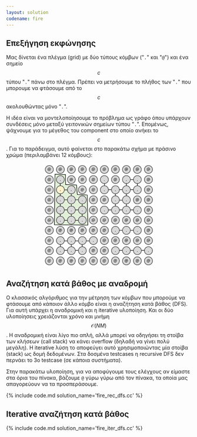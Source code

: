 ```yaml
---
layout: solution
codename: fire
---
```


## Επεξήγηση εκφώνησης

Μας δίνεται ένα πλέγμα (grid) με δύο τύπους κόμβων ("`.`" και "`@`") και ένα σημείο $$c$$ τύπου "`.`" πάνω στο πλέγμα. Πρέπει να μετρήσουμε το πλήθος των "`.`" που μπορουμε να φτάσουμε από το $$c$$ ακολουθώντας μόνο "`.`". 

Η ιδέα είναι να μοντελοποίησουμε το πρόβλημα ως γράφο όπου υπάρχουν συνδέσεις μόνο μεταξύ γειτονικών σημείων τύπου "`.`". Επομένως, ψάχνουμε για το μέγεθος του component στο οποίο ανήκει το $$c$$. Για το παράδειγμα, αυτό φαίνεται στο παρακάτω σχήμα με πράσινο χρώμα (περιλαμβάνει 12 κόμβους): 

<center>
<img alt="Μοντελοποίηση παραδείγματος ως γράφο" src="/assets/22-pdp-blyk-file-graph-example.svg" width="300px">
</center>

## Αναζήτηση κατά βάθος με αναδρομή

Ο κλασσικός αλγόριθμος για την μέτρηση των κόμβων που μπορούμε να φτάσουμε από κάποιον άλλο κόμβο είναι η αναζήτηση κατά βάθος (DFS). Για αυτή υπάρχει η αναδρομική και η iterative υλοποίηση. Και οι δύο υλοποίησεις χρειάζονται χρόνο και μνήμη $$\mathcal{O}(NM)$$. Η αναδρομική είναι λίγο πιο απλή, αλλά μπορεί να οδηγήσει τη στοίβα των κλήσεων (call stack) να κάνει overflow (δηλαδή να γίνει πολύ μεγάλη). Η iterative λύση το αποφεύγει αυτό χρησιμοποιώντας μία στοίβα (stack) ως δομή δεδομένων. Στα δοσμένα testcases η recursive DFS δεν περνάει το 3ο testcase (σε κάποια συστήματα).

Στην παρακάτω υλοποίηση, για να αποφύγουμε τους ελέγχους αν είμαστε στα όρια του πίνακα, βάζουμε `@` γύρω γύρω από τον πίνακα, τα οποία μας απαγορεύουν να τα προσπεράσουμε.

{% include code.md solution_name='fire_rec_dfs.cc' %}

## Iterative αναζήτηση κατά βάθος

{% include code.md solution_name='fire_iter_dfs.cc' %} 
